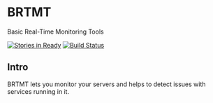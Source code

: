 BRTMT
=====

Basic Real-Time Monitoring Tools

[![Stories in Ready](https://badge.waffle.io/wiston999/brtmt.svg?label=ready&title=Ready)](http://waffle.io/wiston999/brtmt)
[![Build Status](https://travis-ci.org/Wiston999/BRTMT.svg)](https://travis-ci.org/Wiston999/BRTMT)

## Intro
BRTMT lets you monitor your servers and helps to detect issues with services running in it.
